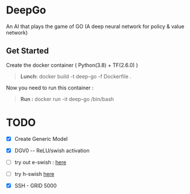 # DeepGo
An AI that plays the game of GO (A deep neural network for policy &amp; value network)

## Get Started 
Create the docker container ( Python(3.8) + TF(2.6.0) )
> **Lunch:**   docker build -t deep-go -f Dockerfile .

Now you need to run this container : 
> **Run :**   docker run -it deep-go /bin/bash


# TODO

- [x] Create Generic Model
- [x]  DGV0 -- ReLU/swish activation
- [ ] try out e-swish : [here](https://arxiv.org/pdf/1801.07145.pdf)
- [ ] try h-swish [here](https://paperswithcode.com/method/hard-swish)
- [x] SSH - GRID 5000



